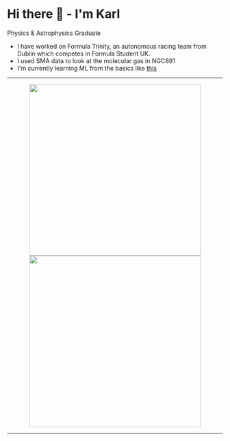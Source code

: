 # Hi there 👋 - I'm Karl 
Physics & Astrophysics Graduate 

- I have worked on Formula Trinity, an autonomous racing team from Dublin which competes in Formula Student UK.
- I used SMA data to look at the molecular gas in NGC891
- I'm currently learning ML from the basics like [this](https://www.google.ie/)




---

<p align="center">
  <img src="https://github-readme-stats.vercel.app/api?username=KarlNichlsn&show_icons=true&theme=dark" width="400">
  <img src="https://github-readme-streak-stats.herokuapp.com?user=KarlNichlsn&theme=dark&hide_border=true" width="400">
</p>

---
<!--
**KarlNichlsn/KarlNichlsn** is a ✨ _special_ ✨ repository because its `README.md` (this file) appears on your GitHub profile.

Here are some ideas to get you started:

- 🔭 I’m currently working on ...
- 🌱 I’m currently learning ...
- 👯 I’m looking to collaborate on ...
- 🤔 I’m looking for help with ...
- 💬 Ask me about ...
- 📫 How to reach me: ...
- 😄 Pronouns: ...
- ⚡ Fun fact: ...
-->
